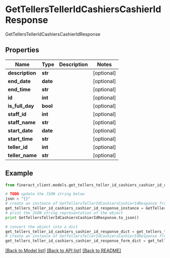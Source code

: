 # GetTellersTellerIdCashiersCashierIdResponse

GetTellersTellerIdCashiersCashierIdResponse

## Properties

Name | Type | Description | Notes
------------ | ------------- | ------------- | -------------
**description** | **str** |  | [optional] 
**end_date** | **date** |  | [optional] 
**end_time** | **str** |  | [optional] 
**id** | **int** |  | [optional] 
**is_full_day** | **bool** |  | [optional] 
**staff_id** | **int** |  | [optional] 
**staff_name** | **str** |  | [optional] 
**start_date** | **date** |  | [optional] 
**start_time** | **str** |  | [optional] 
**teller_id** | **int** |  | [optional] 
**teller_name** | **str** |  | [optional] 

## Example

```python
from fineract_client.models.get_tellers_teller_id_cashiers_cashier_id_response import GetTellersTellerIdCashiersCashierIdResponse

# TODO update the JSON string below
json = "{}"
# create an instance of GetTellersTellerIdCashiersCashierIdResponse from a JSON string
get_tellers_teller_id_cashiers_cashier_id_response_instance = GetTellersTellerIdCashiersCashierIdResponse.from_json(json)
# print the JSON string representation of the object
print GetTellersTellerIdCashiersCashierIdResponse.to_json()

# convert the object into a dict
get_tellers_teller_id_cashiers_cashier_id_response_dict = get_tellers_teller_id_cashiers_cashier_id_response_instance.to_dict()
# create an instance of GetTellersTellerIdCashiersCashierIdResponse from a dict
get_tellers_teller_id_cashiers_cashier_id_response_form_dict = get_tellers_teller_id_cashiers_cashier_id_response.from_dict(get_tellers_teller_id_cashiers_cashier_id_response_dict)
```
[[Back to Model list]](../README.md#documentation-for-models) [[Back to API list]](../README.md#documentation-for-api-endpoints) [[Back to README]](../README.md)



